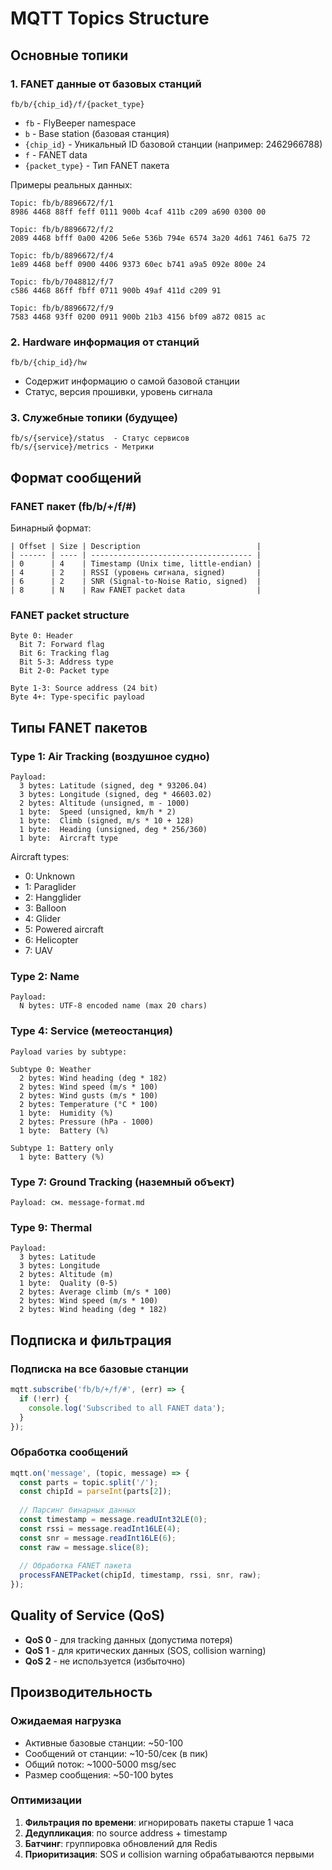 # MQTT Topics Structure

## Основные топики

### 1. FANET данные от базовых станций

```
fb/b/{chip_id}/f/{packet_type}
```

- `fb` - FlyBeeper namespace
- `b` - Base station (базовая станция)
- `{chip_id}` - Уникальный ID базовой станции (например: 2462966788)
- `f` - FANET data
- `{packet_type}` - Тип FANET пакета

Примеры реальных данных:

```
Topic: fb/b/8896672/f/1
8986 4468 88ff feff 0111 900b 4caf 411b c209 a690 0300 00

Topic: fb/b/8896672/f/2
2089 4468 bfff 0a00 4206 5e6e 536b 794e 6574 3a20 4d61 7461 6a75 72

Topic: fb/b/8896672/f/4
1e89 4468 beff 0900 4406 9373 60ec b741 a9a5 092e 800e 24

Topic: fb/b/7048812/f/7
c586 4468 86ff fbff 0711 900b 49af 411d c209 91

Topic: fb/b/8896672/f/9
7583 4468 93ff 0200 0911 900b 21b3 4156 bf09 a872 0815 ac
```

### 2. Hardware информация от станций

```
fb/b/{chip_id}/hw
```

- Содержит информацию о самой базовой станции
- Статус, версия прошивки, уровень сигнала

### 3. Служебные топики (будущее)

```
fb/s/{service}/status  - Статус сервисов
fb/s/{service}/metrics - Метрики
```

## Формат сообщений

### FANET пакет (fb/b/+/f/#)

Бинарный формат:

```
| Offset | Size | Description                          |
| ------ | ---- | ------------------------------------ |
| 0      | 4    | Timestamp (Unix time, little-endian) |
| 4      | 2    | RSSI (уровень сигнала, signed)       |
| 6      | 2    | SNR (Signal-to-Noise Ratio, signed)  |
| 8      | N    | Raw FANET packet data                |
```

### FANET packet structure

```
Byte 0: Header
  Bit 7: Forward flag
  Bit 6: Tracking flag  
  Bit 5-3: Address type
  Bit 2-0: Packet type

Byte 1-3: Source address (24 bit)
Byte 4+: Type-specific payload
```

## Типы FANET пакетов

### Type 1: Air Tracking (воздушное судно)

```
Payload:
  3 bytes: Latitude (signed, deg * 93206.04)
  3 bytes: Longitude (signed, deg * 46603.02)
  2 bytes: Altitude (unsigned, m - 1000)
  1 byte:  Speed (unsigned, km/h * 2)
  1 byte:  Climb (signed, m/s * 10 + 128)
  1 byte:  Heading (unsigned, deg * 256/360)
  1 byte:  Aircraft type
```

Aircraft types:
- 0: Unknown
- 1: Paraglider
- 2: Hangglider
- 3: Balloon
- 4: Glider
- 5: Powered aircraft
- 6: Helicopter
- 7: UAV

### Type 2: Name

```
Payload:
  N bytes: UTF-8 encoded name (max 20 chars)
```

### Type 4: Service (метеостанция)

```
Payload varies by subtype:

Subtype 0: Weather
  2 bytes: Wind heading (deg * 182)
  2 bytes: Wind speed (m/s * 100)
  2 bytes: Wind gusts (m/s * 100)
  2 bytes: Temperature (°C * 100)
  1 byte:  Humidity (%)
  2 bytes: Pressure (hPa - 1000)
  1 byte:  Battery (%)

Subtype 1: Battery only
  1 byte: Battery (%)
```

### Type 7: Ground Tracking (наземный объект)

```
Payload: см. message-format.md
```

### Type 9: Thermal

```
Payload:
  3 bytes: Latitude
  3 bytes: Longitude  
  2 bytes: Altitude (m)
  1 byte:  Quality (0-5)
  2 bytes: Average climb (m/s * 100)
  2 bytes: Wind speed (m/s * 100)
  2 bytes: Wind heading (deg * 182)
```

## Подписка и фильтрация

### Подписка на все базовые станции

```javascript
mqtt.subscribe('fb/b/+/f/#', (err) => {
  if (!err) {
    console.log('Subscribed to all FANET data');
  }
});
```

### Обработка сообщений

```javascript
mqtt.on('message', (topic, message) => {
  const parts = topic.split('/');
  const chipId = parseInt(parts[2]);
  
  // Парсинг бинарных данных
  const timestamp = message.readUInt32LE(0);
  const rssi = message.readInt16LE(4);
  const snr = message.readInt16LE(6);
  const raw = message.slice(8);
  
  // Обработка FANET пакета
  processFANETPacket(chipId, timestamp, rssi, snr, raw);
});
```

## Quality of Service (QoS)

- **QoS 0** - для tracking данных (допустима потеря)
- **QoS 1** - для критических данных (SOS, collision warning)
- **QoS 2** - не используется (избыточно)

## Производительность

### Ожидаемая нагрузка

- Активные базовые станции: ~50-100
- Сообщений от станции: ~10-50/сек (в пик)
- Общий поток: ~1000-5000 msg/sec
- Размер сообщения: ~50-100 bytes

### Оптимизации

1. **Фильтрация по времени**: игнорировать пакеты старше 1 часа
2. **Дедупликация**: по source address + timestamp
3. **Батчинг**: группировка обновлений для Redis
4. **Приоритизация**: SOS и collision warning обрабатываются первыми
